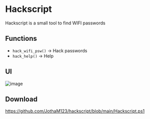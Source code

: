 # Hackscript
Hackscript is a small tool to find WIFI passwords

## Functions
- `hack_wifi_psw()` -> Hack passwords
- `hack_help()` -> Help 

## UI
![image](https://user-images.githubusercontent.com/83907753/201646619-fa8ee789-f761-43ea-9a81-882d5dd4acb9.png)

## Download
https://github.com/JothaM123/hackscript/blob/main/Hackscript.ps1
